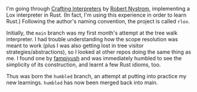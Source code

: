I'm going through [Crafting Interpreters](https://craftinginterpreters.com/) by [Robert Nystrom](https://journal.stuffwithstuff.com/), implementing a Lox interpreter in Rust. (In fact, I'm using this experience in order to learn Rust.) Following the author's naming convention, the project is called `rlox`.

Initially, the `main` branch was my first month's attempt at the tree walk interpreter. I had trouble understanding how the scope resolution was meant to work (plus I was also getting lost in tree visitor strategies/abstractions), so I looked at other repos doing the same thing as me. I found one by [fampiyush](https://github.com/fampiyush/rlox/tree/main) and was immediately humbled to see the simplicity of its construction, and learnt a few Rust idioms, too.

Thus was born the `humbled` branch, an attempt at putting into practice my new learnings. `humbled` has now been merged back into main.
